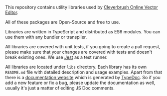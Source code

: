 This repository contains utility libraries used by [Cleverbrush Online Vector Editor](https://cleverbrush.com).

All of these packages are Open-Source and free to use.

Libraries are written in TypeScript and distributed as ES6 modules. You can use them with any bundler or transpiler.

All libraries are covered with unit tests, if you going to create a pull request, please make sure that your changes are covered with tests and doesn't break existing ones. We use [Jest](https://jestjs.io/) as a test runner.

All libraries are located under `libs` directory. Each library has its own `README.md` file with detailed description and usage examples. Apart from that there is a [documentation website](https://docs.cleverbrush.com/) which is generated by [TypeDoc](https://typedoc.org/). So if you add a new feature or fix a bug, please update the documentation as well, usually it's just a matter of editing JS Doc comments.
